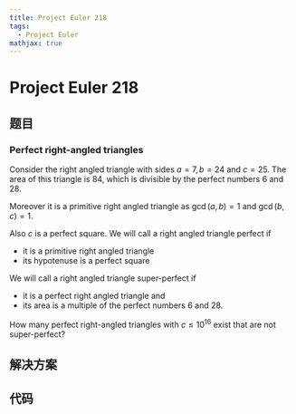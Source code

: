 ```yaml
---
title: Project Euler 218
tags:
  - Project Euler
mathjax: true
---
```

<escape><!-- more --></escape>


# Project Euler 218
## 题目
### Perfect right-angled triangles

Consider the right angled triangle with sides $a=7, b=24$ and $c=25$. The area of this triangle is $84$, which is divisible by the perfect numbers $6$ and $28$. 

Moreover it is a primitive right angled triangle as $\gcd(a,b)=1$ and $\gcd(b,c)=1$.

Also $c$ is a perfect square.
We will call a right angled triangle perfect if

- it is a primitive right angled triangle
- its hypotenuse is a perfect square

We will call a right angled triangle super-perfect if

 - it is a perfect right angled triangle and
 - its area is a multiple of the perfect numbers $6$ and $28$.

How many perfect right-angled triangles with $c\le10^{16}$ exist that are not super-perfect?


## 解决方案


## 代码


